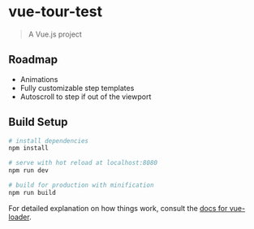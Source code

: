 # vue-tour-test

> A Vue.js project

## Roadmap
- Animations
- Fully customizable step templates
- Autoscroll to step if out of the viewport

## Build Setup

``` bash
# install dependencies
npm install

# serve with hot reload at localhost:8080
npm run dev

# build for production with minification
npm run build
```

For detailed explanation on how things work, consult the [docs for vue-loader](http://vuejs.github.io/vue-loader).
